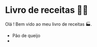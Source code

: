 # Livro de receitas :man_cook:

Olá ! Bem vido ao meu livro de receitas :factory:.

- Pão de queijo 
- 
